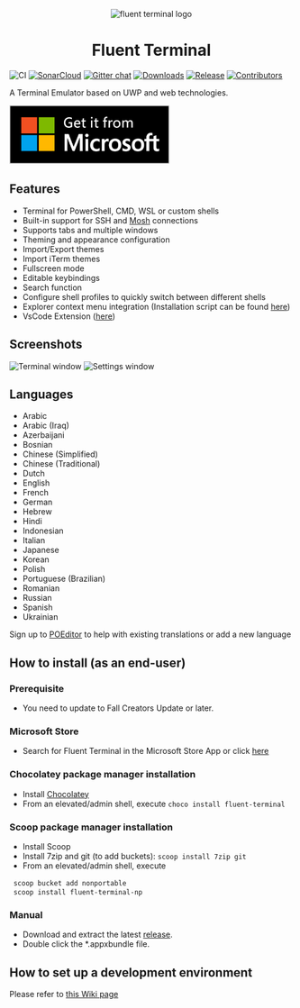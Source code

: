 <p align="center">
  <img alt="fluent terminal logo" src="./Icons/Icon_no_margin.png" width="100px" />
  <h1 align="center">Fluent Terminal</h1>
</p>

![CI](https://github.com/felixse/FluentTerminal/workflows/CI/badge.svg?branch=master)
[![SonarCloud](https://sonarcloud.io/api/project_badges/measure?project=FluentTerminal&metric=alert_status)](https://sonarcloud.io/dashboard?id=FluentTerminal)
[![Gitter chat](https://badges.gitter.im/Join%20Chat.svg)](https://gitter.im/FluentTerminal)
[![Downloads](https://img.shields.io/github/downloads/felixse/FluentTerminal/total.svg?label=Downloads)](https://github.com/felixse/FluentTerminal/releases/)
[![Release](https://img.shields.io/github/release/felixse/FluentTerminal.svg?label=Release)](https://github.com/felixse/FluentTerminal/releases)
[![Contributors](https://img.shields.io/github/contributors/felixse/FluentTerminal?label=Contributors)](https://github.com/felixse/FluentTerminal/graphs/contributors)

A Terminal Emulator based on UWP and web technologies.


<a href='//www.microsoft.com/store/apps/9p2krlmfxf9t?cid=storebadge&ocid=badge'><img src='store-badge.png' alt='Get it from Microsoft' width="284px" height="104px" /></a>

## Features

- Terminal for PowerShell, CMD, WSL or custom shells
- Built-in support for SSH and [Mosh](https://mosh.org/) connections
- Supports tabs and multiple windows
- Theming and appearance configuration
- Import/Export themes
- Import iTerm themes
- Fullscreen mode
- Editable keybindings
- Search function
- Configure shell profiles to quickly switch between different shells
- Explorer context menu integration (Installation script can be found [here](https://github.com/felixse/FluentTerminal/tree/master/Explorer%20Context%20Menu%20Integration))
- VsCode Extension ([here](https://marketplace.visualstudio.com/items?itemName=Xherdi.fluent-terminal))

## Screenshots

![Terminal window](Screenshots/terminal.png)
![Settings window](Screenshots/settings.png)

## Languages
- Arabic
- Arabic (Iraq)
- Azerbaijani
- Bosnian
- Chinese (Simplified)
- Chinese (Traditional)
- Dutch
- English
- French
- German
- Hebrew
- Hindi
- Indonesian
- Italian
- Japanese
- Korean
- Polish
- Portuguese (Brazilian)
- Romanian
- Russian
- Spanish
- Ukrainian


Sign up to [POEditor](https://poeditor.com/join/project/TfKNIt826z) to help with existing translations or add a new language

## How to install (as an end-user)

### Prerequisite
- You need to update to Fall Creators Update or later.

### Microsoft Store
- Search for Fluent Terminal in the Microsoft Store App or click [here](https://www.microsoft.com/store/apps/9p2krlmfxf9t)

### Chocolatey package manager installation

- Install [Chocolatey](https://chocolatey.org/)
- From an elevated/admin shell, execute `choco install fluent-terminal`

### Scoop package manager installation
- Install Scoop
- Install 7zip and git (to add buckets): `scoop install 7zip git`
- From an elevated/admin shell, execute
```
 scoop bucket add nonportable
 scoop install fluent-terminal-np
 ```

### Manual

- Download and extract the latest [release](https://github.com/felixse/FluentTerminal/releases).
- Double click the *.appxbundle file.

## How to set up a development environment
Please refer to [this Wiki page](https://github.com/felixse/FluentTerminal/wiki/How-to-set-up-a-development-environment)
